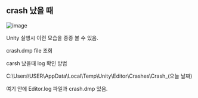 ## crash 났을 때

![image](https://github.com/limyt0/studyinfo/assets/80087763/d931a5a3-44ec-4850-b873-02d46c4f456c)

Unity 실행시 이런 모습을 종종 볼 수 있음.

crash.dmp file 조회

carsh 났을때 log 확인 방법

C:\Users\USER\AppData\Local\Temp\Unity\Editor\Crashes\Crash_(오늘 날짜)

여기 안에 Editor.log 파일과 crash.dmp 있음.
